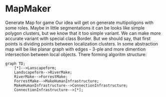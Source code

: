 # MapMaker
Generate Map for game
Our idea will get on generate multipoligons with some roles. Maybe in little segmentations it can be looks like simple polygon clusters, but we know that it too simple variant. We can make more accurate variant with special class Border. But we should say, that first points is dividing points between localization clusters. In some abstraction map will be like planar graph with edges - 3-ple and more dimention intersection between local objects.
There forming algoritm structure:
```mermaid
graph TD;   
    [*]-->Lanscapeform;
    Landscapeform-->RiverMake;
    RiverMake-->ForrestMake;
    ForrestMake-->MakeHumanInfrastructure;
    MakeHumanInfrastructure-->ConnectionInfrastructure;
    ConnectionInfrastructure-->[*];
```
